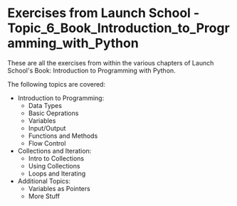 # Exercises from Launch School - Topic_6_Book_Introduction_to_Programming_with_Python

These are all the exercises from within the various chapters of Launch School's Book: Introduction to Programming with Python.

The following topics are covered:

 - Introduction to Programming:
     - Data Types
     - Basic Oeprations
     - Variables
     - Input/Output
     - Functions and Methods
     - Flow Control
- Collections and Iteration:
     - Intro to Collections
     - Using Collections
     - Loops and Iterating
- Additional Topics:
     - Variables as Pointers
     - More Stuff
